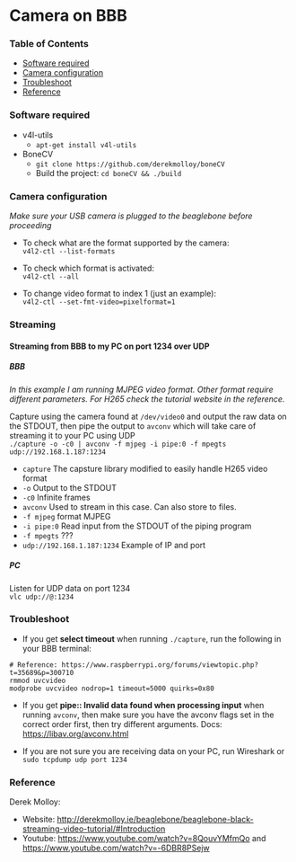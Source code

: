 # Camera on BBB

### Table of Contents

  * [Software required](#software-required)
  * [Camera configuration](#camera-configuration)
  * [Troubleshoot](#troubleshoot)
  * [Reference](#reference)
  
### Software required

  * v4l-utils
    * `apt-get install v4l-utils`
  * BoneCV
    * `git clone https://github.com/derekmolloy/boneCV`
    * Build the project: `cd boneCV && ./build`

### Camera configuration

*Make sure your USB camera is plugged to the beaglebone before proceeding*

  * To check what are the format supported by the camera:  
    `v4l2-ctl --list-formats`
    
  * To check which format is activated:  
    `v4l2-ctl --all`
    
  * To change video format to index 1 (just an example):  
    `v4l2-ctl --set-fmt-video=pixelformat=1`  

### Streaming

#### Streaming from BBB to my PC on port 1234 over UDP

##### BBB
*In this example I am running MJPEG video format. Other format require different parameters. For H265 check the tutorial website in the reference.*  

Capture using the camera found at `/dev/video0` and output the raw data on the STDOUT, then pipe the output to `avconv` which will take care of streaming it to your PC using UDP  
`./capture -o -c0 | avconv -f mjpeg -i pipe:0 -f mpegts udp://192.168.1.187:1234`

* `capture` The capsture library modified to easily handle H265 video format
* `-o` Output to the STDOUT
* `-c0` Infinite frames
* `avconv` Used to stream in this case. Can also store to files.
* `-f mjpeg` format MJPEG
* `-i pipe:0` Read input from the STDOUT of the piping program
* `-f mpegts` ???
* `udp://192.168.1.187:1234` Example of IP and port

##### PC

Listen for UDP data on port 1234   
`vlc udp://@:1234`

### Troubleshoot

  * If you get **select timeout** when running `./capture`, run the following in your BBB terminal:
```
# Reference: https://www.raspberrypi.org/forums/viewtopic.php?t=35689&p=300710
rmmod uvcvideo
modprobe uvcvideo nodrop=1 timeout=5000 quirks=0x80
```

  * If you get **pipe:: Invalid data found when processing input** when running `avconv`, then make sure you have the avconv flags set in the correct order first, then try different arguments. Docs: https://libav.org/avconv.html

  * If you are not sure you are receiving data on your PC, run Wireshark or `sudo tcpdump udp port 1234`

### Reference

  Derek Molloy:

  * Website: http://derekmolloy.ie/beaglebone/beaglebone-black-streaming-video-tutorial/#Introduction
  * Youtube: https://www.youtube.com/watch?v=8QouvYMfmQo and https://www.youtube.com/watch?v=-6DBR8PSejw
